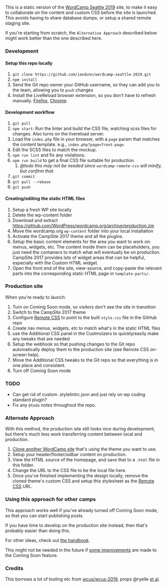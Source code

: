 This is a static version of the [WordCamp Seattle 2019](https://2019.seattle.wordcamp.org) site, to make it easy to collaborate on the content and custom CSS before the site is launched. This avoids having to share database dumps, or setup a shared remote staging site.

If you're starting from scratch, the `Alternative Approach` described below might work better than the one described here.

### Development

#### Setup this repo locally

1. `git clone https://github.com/iandunn/wordcamp-seattle-2019.git`
1. `npm install`
1. Send the Git repo owner your GitHub username, so they can add you to the team, allowing you to `push` changes
1. Install the LiveReload browser extension, so you don't have to refresh manually. [Firefox](https://addons.mozilla.org/en-US/firefox/addon/livereload-web-extension/), [Chrome](https://chrome.google.com/webstore/detail/livereload/jnihajbhpnppcggbcgedagnkighmdlei).

#### Development workflow

1. `git pull`
1. `npm start`: Run the linter and build the CSS file, watching scss files for changes. Also turns on the livereload server.
1. Load the `index.php` file in your browser, with a `page` param that matches the content template. e.g., `index.php?page=front-page`.
1. Edit the SCSS files to match the mockup.
1. `npm run lint` and fix any violations.
1. `npm run build` to get a final CSS file suitable for production.
   1. _@todo this may not be needed since `wordcamp-remote-css` will minify, but confirm that._
1. `git commit`
1. `git pull --rebase`
1. `git push`

#### Creating/editing the static HTML files

1. Setup a fresh WP site locally
1. Delete the wp-content folder
1. Download and extract https://github.com/WordPress/wordcamp.org/archive/production.zip
1. Move the wordcamp.org `wp-content` folder into your local installation
1. Activate the CampSite 2017 theme and all the plugins.
1. Setup the basic content elements for the area you want to work on: menus, widgets, etc. The content inside them can be placeholders, you just need the containers to match what will eventually be on production. CampSite 2017 provides lots of widget areas that can be helpful, especially with the Custom HTML widget.
1. Open the front end of the site, view-source, and copy-paste the relevant parts into the corresponding static HTML page in `template-parts/`.

### Production site

When you're ready to launch:

1. Turn on Coming Soon mode, so visitors don't see the site in transition
1. Switch to the CampSite 2017 theme
1. Configure [Remote CSS](https://make.wordpress.org/community/2015/11/24/remote-css-plugin-launched-on-wordcamp-org/) to point to the built `style.css` file in the GitHub repo
1. Create nav menus, widgets, etc to match what's in the static HTML files
1. use the Additional CSS panel in the Custmoizers to quickly/easily make any tweaks that are needed
1. Setup the webhook so that pushing changes to the Git repo automatically deploy them to the production site (see Remote CSS on-screen help).
1. Move the Additional CSS tweaks to the Git repo so that everything is in one place and consistent.
1. Turn off Coming Soon mode

### TODO

- Can get rid of custom .stylelintrc.json and just rely on wp coding standard plugin?
- Fix any `@todo` notes throughout the repo.


### Alternate Approach

With this method, the production site still looks nice during development, but there's much less work transferring content between local and production.

1. [Clone another WordCamp site](https://make.wordpress.org/community/2015/07/09/site-cloner-v1-is-now-available/) that's using the theme you want to use.
1. Setup your header/footer/sidbar content on production.
1. View the HTML source of the homepage, and save that to a `.html` file in this folder.
1. Change the URL to the CSS file to be the local file here.
1. Once you've finished implementing the design locally, remove the cloned theme's custom CSS and setup this stylesheet as the [Remote CSS](https://make.wordpress.org/community/2015/11/24/remote-css-plugin-launched-on-wordcamp-org/) URL.


### Using this approach for other camps

This approach works well if you've already turned off Coming Soon mode, so that you can start publishing posts.

If you have time to develop on the production site instead, then that's probably easier than doing this.

For other ideas, check out [the handbook](https://make.wordpress.org/community/handbook/wordcamp-organizer/first-steps/web-presence/contributing-to-wordcamp-org/setting-up-a-local-wordcamp-org-sandbox/).

This might not be needed in the future if [some improvements](https://make.wordpress.org/community/?p=21752&preview=true) are made to the Coming Soon feature.

### Credits

This borrows a lot of tooling etc from [wcus/wcus-2019](https://github.com/wcus/wcus-2019/graphs/contributors), props @ryelle [et al](https://github.com/wcus/wcus-2019/graphs/contributors).
